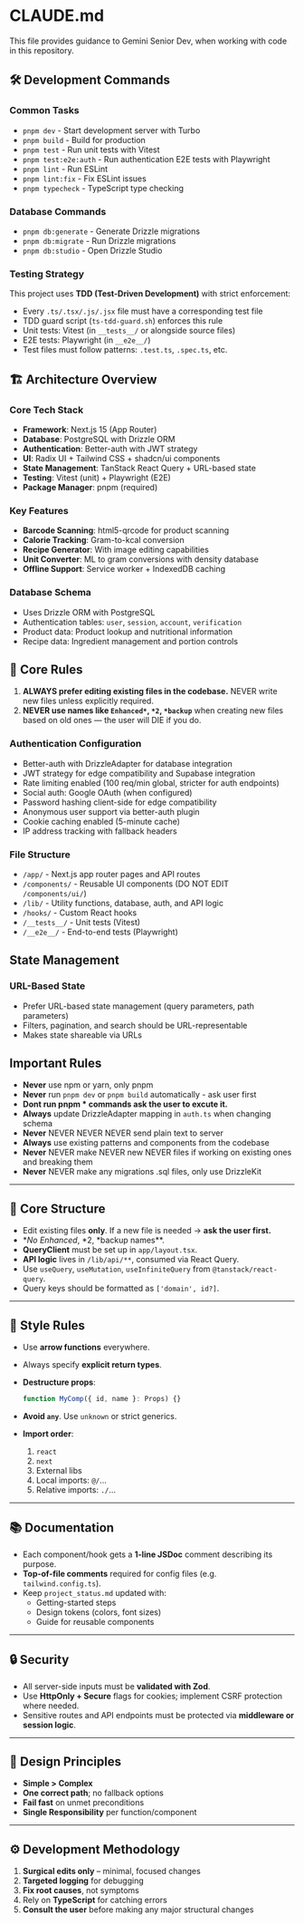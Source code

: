# CLAUDE.md

This file provides guidance to Gemini Senior Dev, when working with code in this repository.

## 🛠️ Development Commands

### Common Tasks

- `pnpm dev` - Start development server with Turbo
- `pnpm build` - Build for production
- `pnpm test` - Run unit tests with Vitest
- `pnpm test:e2e:auth` - Run authentication E2E tests with Playwright
- `pnpm lint` - Run ESLint
- `pnpm lint:fix` - Fix ESLint issues
- `pnpm typecheck` - TypeScript type checking

### Database Commands

- `pnpm db:generate` - Generate Drizzle migrations
- `pnpm db:migrate` - Run Drizzle migrations
- `pnpm db:studio` - Open Drizzle Studio

### Testing Strategy

This project uses **TDD (Test-Driven Development)** with strict enforcement:

- Every `.ts/.tsx/.js/.jsx` file must have a corresponding test file
- TDD guard script (`ts-tdd-guard.sh`) enforces this rule
- Unit tests: Vitest (in `__tests__/` or alongside source files)
- E2E tests: Playwright (in `__e2e__/`)
- Test files must follow patterns: `.test.ts`, `.spec.ts`, etc.

## 🏗️ Architecture Overview

### Core Tech Stack

- **Framework**: Next.js 15 (App Router)
- **Database**: PostgreSQL with Drizzle ORM
- **Authentication**: Better-auth with JWT strategy
- **UI**: Radix UI + Tailwind CSS + shadcn/ui components
- **State Management**: TanStack React Query + URL-based state
- **Testing**: Vitest (unit) + Playwright (E2E)
- **Package Manager**: pnpm (required)

### Key Features

- **Barcode Scanning**: html5-qrcode for product scanning
- **Calorie Tracking**: Gram-to-kcal conversion
- **Recipe Generator**: With image editing capabilities
- **Unit Converter**: ML to gram conversions with density database
- **Offline Support**: Service worker + IndexedDB caching

### Database Schema

- Uses Drizzle ORM with PostgreSQL
- Authentication tables: `user`, `session`, `account`, `verification`
- Product data: Product lookup and nutritional information
- Recipe data: Ingredient management and portion controls

## 🚫 Core Rules

1. **ALWAYS prefer editing existing files in the codebase.**
   NEVER write new files unless explicitly required.
2. **NEVER use names like `Enhanced*`, `*2`, `*backup`** when creating new files based on old ones — the user will DIE if you do.

### Authentication Configuration

- Better-auth with DrizzleAdapter for database integration
- JWT strategy for edge compatibility and Supabase integration
- Rate limiting enabled (100 req/min global, stricter for auth endpoints)
- Social auth: Google OAuth (when configured)
- Password hashing client-side for edge compatibility
- Anonymous user support via better-auth plugin
- Cookie caching enabled (5-minute cache)
- IP address tracking with fallback headers

### File Structure

- `/app/` - Next.js app router pages and API routes
- `/components/` - Reusable UI components (DO NOT EDIT `/components/ui/`)
- `/lib/` - Utility functions, database, auth, and API logic
- `/hooks/` - Custom React hooks
- `/__tests__/` - Unit tests (Vitest)
- `/__e2e__/` - End-to-end tests (Playwright)

## State Management

### URL-Based State

- Prefer URL-based state management (query parameters, path parameters)
- Filters, pagination, and search should be URL-representable
- Makes state shareable via URLs

## Important Rules

- **Never** use npm or yarn, only pnpm
- **Never** run `pnpm dev` or `pnpm build` automatically - ask user first
- **Dont run pnpm \* commands ask the user to excute it.**
- **Always** update DrizzleAdapter mapping in `auth.ts` when changing schema
- **Never** NEVER NEVER NEVER send plain text to server
- **Always** use existing patterns and components from the codebase
- **Never** NEVER make NEVER new NEVER files if working on existing ones and breaking them
- **Never** NEVER make any migrations .sql files, only use DrizzleKit

---

## 🧩 Core Structure

- Edit existing files **only**. If a new file is needed → **ask the user first.**
- \*_No Enhanced_, *2, *backup names\*\*.
- **QueryClient** must be set up in `app/layout.tsx`.
- **API logic** lives in `/lib/api/**`, consumed via React Query.
- Use `useQuery`, `useMutation`, `useInfiniteQuery` from `@tanstack/react-query`.
- Query keys should be formatted as `['domain', id?]`.

---

## 🎨 Style Rules

- Use **arrow functions** everywhere.
- Always specify **explicit return types**.
- **Destructure props**:

    ```ts
    function MyComp({ id, name }: Props) {}
    ```

- **Avoid `any`**. Use `unknown` or strict generics.
- **Import order**:
    1. `react`
    2. `next`
    3. External libs
    4. Local imports: `@/`…
    5. Relative imports: `./`…

---

## 📚 Documentation

- Each component/hook gets a **1-line JSDoc** comment describing its purpose.
- **Top-of-file comments** required for config files (e.g. `tailwind.config.ts`).
- Keep `project_status.md` updated with:
    - Getting-started steps
    - Design tokens (colors, font sizes)
    - Guide for reusable components

---

## 🔒 Security

- All server-side inputs must be **validated with Zod**.
- Use **HttpOnly + Secure** flags for cookies; implement CSRF protection where needed.
- Sensitive routes and API endpoints must be protected via **middleware or session logic**.

---

## 🔭 Design Principles

- **Simple > Complex**
- **One correct path**; no fallback options
- **Fail fast** on unmet preconditions
- **Single Responsibility** per function/component

---

## ⚙️ Development Methodology

1. **Surgical edits only** – minimal, focused changes
2. **Targeted logging** for debugging
3. **Fix root causes**, not symptoms
4. Rely on **TypeScript** for catching errors
5. **Consult the user** before making any major structural changes

